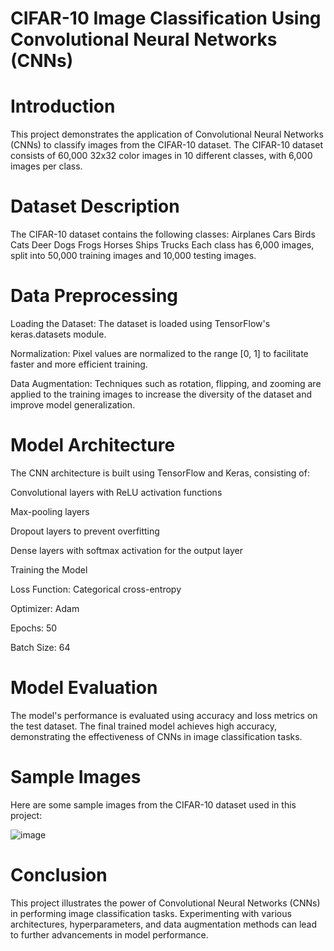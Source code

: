 # CIFAR-10 Image Classification Using Convolutional Neural Networks (CNNs)

# Introduction

This project demonstrates the application of Convolutional Neural Networks (CNNs) to classify images from the CIFAR-10 dataset. The CIFAR-10 dataset consists of 60,000 32x32 color images in 10 different classes, with 6,000 images per class.

# Dataset Description

The CIFAR-10 dataset contains the following classes:
Airplanes
Cars
Birds
Cats
Deer
Dogs
Frogs
Horses
Ships
Trucks
Each class has 6,000 images, split into 50,000 training images and 10,000 testing images.

# Data Preprocessing

Loading the Dataset: The dataset is loaded using TensorFlow's keras.datasets module.

Normalization: Pixel values are normalized to the range [0, 1] to facilitate faster and more efficient training.

Data Augmentation: Techniques such as rotation, flipping, and zooming are applied to the training images to increase the diversity of the dataset and improve model generalization.

# Model Architecture

The CNN architecture is built using TensorFlow and Keras, consisting of:

Convolutional layers with ReLU activation functions

Max-pooling layers

Dropout layers to prevent overfitting

Dense layers with softmax activation for the output layer

Training the Model

Loss Function: Categorical cross-entropy

Optimizer: Adam

Epochs: 50

Batch Size: 64

# Model Evaluation

The model's performance is evaluated using accuracy and loss metrics on the test dataset. The final trained model achieves high accuracy, demonstrating the effectiveness of CNNs in image classification tasks.

# Sample Images

Here are some sample images from the CIFAR-10 dataset used in this project:

![image](https://github.com/Yash-2405/CIFAR-10-CNN-DeepLearning/assets/115539756/60fa94ab-6390-404b-a3ec-f8341785b166)

# Conclusion

This project illustrates the power of Convolutional Neural Networks (CNNs) in performing image classification tasks. Experimenting with various architectures, hyperparameters, and data augmentation methods can lead to further advancements in model performance.
